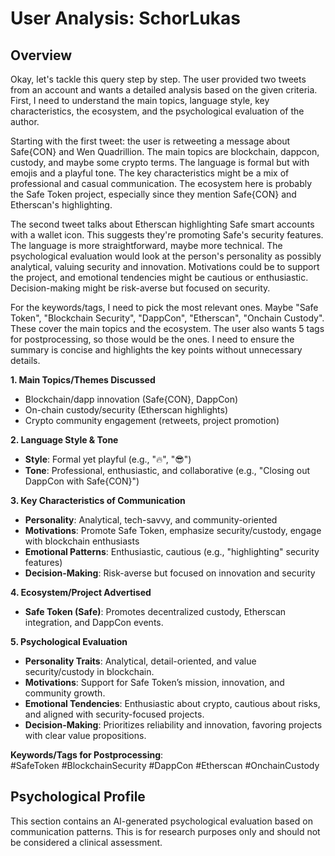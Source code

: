 # User Analysis: SchorLukas

## Overview

<think>
Okay, let's tackle this query step by step. The user provided two tweets from an account and wants a detailed analysis based on the given criteria. First, I need to understand the main topics, language style, key characteristics, the ecosystem, and the psychological evaluation of the author.

Starting with the first tweet: the user is retweeting a message about Safe{CON} and Wen Quadrillion. The main topics are blockchain, dappcon, custody, and maybe some crypto terms. The language is formal but with emojis and a playful tone. The key characteristics might be a mix of professional and casual communication. The ecosystem here is probably the Safe Token project, especially since they mention Safe{CON} and Etherscan's highlighting.

The second tweet talks about Etherscan highlighting Safe smart accounts with a wallet icon. This suggests they're promoting Safe's security features. The language is more straightforward, maybe more technical. The psychological evaluation would look at the person's personality as possibly analytical, valuing security and innovation. Motivations could be to support the project, and emotional tendencies might be cautious or enthusiastic. Decision-making might be risk-averse but focused on security.

For the keywords/tags, I need to pick the most relevant ones. Maybe "Safe Token", "Blockchain Security", "DappCon", "Etherscan", "Onchain Custody". These cover the main topics and the ecosystem. The user also wants 5 tags for postprocessing, so those would be the ones. I need to ensure the summary is concise and highlights the key points without unnecessary details.
</think>

**1. Main Topics/Themes Discussed**  
- Blockchain/dapp innovation (Safe{CON}, DappCon)  
- On-chain custody/security (Etherscan highlights)  
- Crypto community engagement (retweets, project promotion)  

**2. Language Style & Tone**  
- **Style**: Formal yet playful (e.g., "🔥", "😎")  
- **Tone**: Professional, enthusiastic, and collaborative (e.g., "Closing out DappCon with Safe{CON}")  

**3. Key Characteristics of Communication**  
- **Personality**: Analytical, tech-savvy, and community-oriented  
- **Motivations**: Promote Safe Token, emphasize security/custody, engage with blockchain enthusiasts  
- **Emotional Patterns**: Enthusiastic, cautious (e.g., "highlighting" security features)  
- **Decision-Making**: Risk-averse but focused on innovation and security  

**4. Ecosystem/Project Advertised**  
- **Safe Token (Safe)**: Promotes decentralized custody, Etherscan integration, and DappCon events.  

**5. Psychological Evaluation**  
- **Personality Traits**: Analytical, detail-oriented, and value security/custody in blockchain.  
- **Motivations**: Support for Safe Token’s mission, innovation, and community growth.  
- **Emotional Tendencies**: Enthusiastic about crypto, cautious about risks, and aligned with security-focused projects.  
- **Decision-Making**: Prioritizes reliability and innovation, favoring projects with clear value propositions.  

**Keywords/Tags for Postprocessing**:  
#SafeToken #BlockchainSecurity #DappCon #Etherscan #OnchainCustody

## Psychological Profile

This section contains an AI-generated psychological evaluation based on communication patterns. This is for research purposes only and should not be considered a clinical assessment.